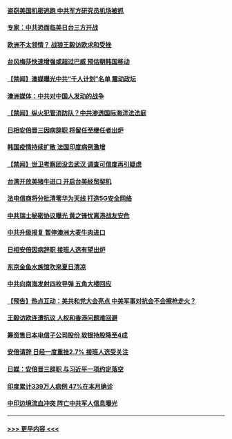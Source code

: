 #### [盗窃美国机密逃跑 中共军方研究员机场被抓](../pages/prog202/a102928997.md?t=08291351) 
#### [专家：中共恐面临美日台三方开战](../pages/prog202/a102928923.md?t=08291351) 
#### [欧洲不太领情？ 战狼王毅访欧求和受挫](../pages/prog202/a102928904.md?t=08291351) 
#### [台风梅莎快速增强或超过巴威 预估朝韩国移动](../pages/prog202/a102928880.md?t=08291351) 
#### [【禁闻】澳媒曝光中共“千人计划”名单 震动政坛](../pages/prog202/a102928806.md?t=08291351) 
#### [澳洲媒体：中共对中国人发动的战争](../pages/prog202/a102928790.md?t=08291351) 
#### [【禁闻】纵火犯管消防队？中共渗透国际海洋法法庭](../pages/prog202/a102928747.md?t=08291351) 
#### [日相安倍晋三因病辞职  将留任至继任者出炉](../pages/prog202/a102928720.md?t=08291351) 
#### [韩国疫情持续扩散 法国印度病例激增](../pages/prog202/a102928482.md?t=08291351) 
#### [【禁闻】世卫考察团没去武汉 调查可信度再引疑虑](../pages/prog202/a102928678.md?t=08291351) 
#### [台湾开放美猪牛进口 开启台美经贸契机](../pages/prog202/a102928668.md?t=08291351) 
#### [法电信商将分批清零华为天线 打造5G安全网络](../pages/prog202/a102928649.md?t=08291351) 
#### [中共瑞士秘密协议曝光 黄之锋忧离港战友安危](../pages/prog202/a102928599.md?t=08291351) 
#### [中共升级报复 暂停澳洲大麦牛肉进口](../pages/prog202/a102928588.md?t=08291351) 
#### [日相安倍因病辞职 接班人选有望出炉](../pages/prog202/a102928630.md?t=08291351) 
#### [东京金鱼水族馆吹来夏日清凉](../pages/prog202/a102928605.md?t=08291351) 
#### [中共向南海发射四枚导弹 五角大楼回应](../pages/prog202/a102928522.md?t=08291351) 
#### [【预告】热点互动：美共和党大会亮点 中美军事对抗会不会擦枪走火？](../pages/prog202/a102928494.md?t=08291351) 
#### [王毅访欧连遭抗议 人权和香港问题难回避](../pages/prog202/a102928472.md?t=08291351) 
#### [筹资售日本电信子公司股份 软银持股降至4成](../pages/prog202/a102928361.md?t=08291351) 
#### [安倍请辞 日经一度重挫2.7% 接班人选受关注](../pages/prog202/a102928303.md?t=08291351) 
#### [日媒：安倍晋三辞职 与习近平一项约定落空](../pages/prog202/a102928304.md?t=08291351) 
#### [印度累计339万人病例 47%在本月确诊](../pages/prog202/a102928274.md?t=08291351) 
#### [中印边境流血冲突 阵亡中共军人信息曝光](../pages/prog202/a102928251.md?t=08291351) 

----
#### [ >>> 更早内容 <<< ](../indexes/prog202-earlier.md)

